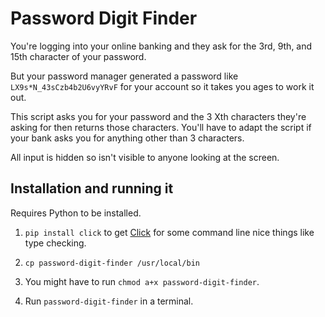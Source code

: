 # Password Digit Finder

You're logging into your online banking and they ask for the 3rd, 9th, and 15th character of your password.

But your password manager generated a password like `LX9s*N_43sCzb4b2U6vyYRvF` for your account so it takes you ages to work it out.

This script asks you for your password and the 3 Xth characters they're asking for then returns those characters. You'll have to adapt the script if your bank asks you for anything other than 3 characters.

All input is hidden so isn't visible to anyone looking at the screen.

## Installation and running it

Requires Python to be installed.

1. `pip install click` to get [Click](https://click.palletsprojects.com) for some command line nice things like type checking.

2. `cp password-digit-finder /usr/local/bin`

3. You might have to run `chmod a+x password-digit-finder`.

4. Run `password-digit-finder` in a terminal.